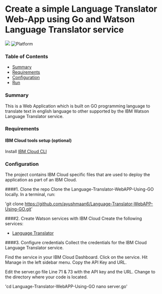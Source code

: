 # Create a simple Language Translator Web-App using Go and Watson Language Translator service

[![](https://img.shields.io/badge/IBM%20Cloud-powered-blue.svg)](https://bluemix.net)
![Platform](https://img.shields.io/badge/platform-go-lightgrey.svg?style=flat)

### Table of Contents

* [Summary](#summary)
* [Requirements](#requirements)
* [Configuration](#configuration)
* [Run](#run)

<a name="summary"></a>
### Summary

This is a Web Application which is built on GO programming language to translate text in english language to other supported by the IBM Watson Language Translator service. 


<a name="requirements"></a>
### Requirements
#### IBM Cloud tools setup (optional)

Install [IBM Cloud CLI](https://console.bluemix.net/docs/cli/reference/ibmcloud/download_cli.html#install_use) 



<a name="configuration"></a>
### Configuration

The project contains IBM Cloud specific files that are used to deploy the application as part of an IBM Cloud.

####1. Clone the repo
Clone the Language-Translator-WebAPP-Using-GO locally. In a terminal, run:

'git clone https://github.com/ayushmaan6/Language-Translator-WebAPP-Using-GO.git'

####2. Create Watson services with IBM Cloud
Create the following services:

* [Language Translator](https://console.bluemix.net/catalog/services/language-translator)

####3. Configure credentials
Collect the credentials for the IBM Cloud Language Translator service.

Find the service in your IBM Cloud Dashboard.
Click on the service.
Hit Manage in the left sidebar menu.
Copy the API Key and URL.

Edit the server.go file Line 71 & 73 with the API key and the URL.
Change to the directory where your code is located.

'cd Language-Translator-WebAPP-Using-GO
 nano server.go'
 






